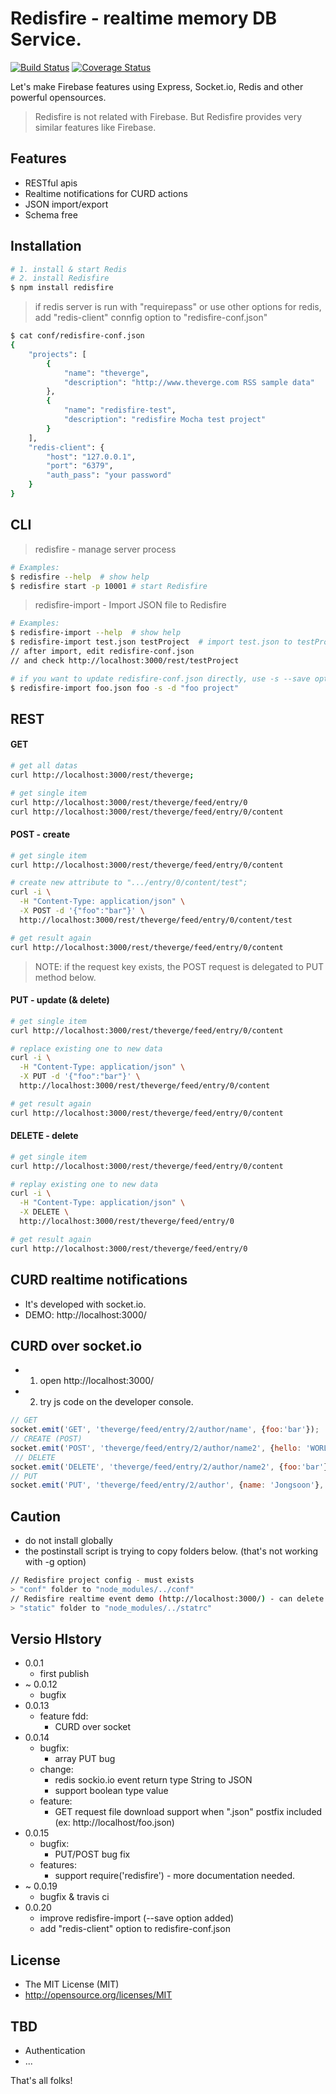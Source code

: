 Redisfire - realtime memory DB Service.
===========================
[![Build Status](https://travis-ci.org/althjs/redisfire.png)](https://travis-ci.org/althjs/redisfire)
[![Coverage Status](https://coveralls.io/repos/althjs/redisfire/badge.svg?branch=)](https://coveralls.io/r/althjs/redisfire?branch=)

Let's make Firebase features using Express, Socket.io, Redis and other powerful opensources.

> Redisfire is not related with Firebase.
> But Redisfire provides very similar features like Firebase.


## Features
* RESTful apis
* Realtime notifications for CURD actions
* JSON import/export
* Schema free

## Installation
```bash
# 1. install & start Redis
# 2. install Redisfire
$ npm install redisfire
```
> if redis server is run with "requirepass" or use other options for redis, add "redis-client" connfig option to "redisfire-conf.json"

```bash
$ cat conf/redisfire-conf.json
{
    "projects": [
        {
            "name": "theverge",
            "description": "http://www.theverge.com RSS sample data"
        },
        {
            "name": "redisfire-test",
            "description": "redisfire Mocha test project"
        }
    ],
    "redis-client": {
        "host": "127.0.0.1",
        "port": "6379",
        "auth_pass": "your password"
    }
}
```


## CLI
> redisfire - manage server process

```bash
# Examples:
$ redisfire --help  # show help
$ redisfire start -p 10001 # start Redisfire
```

> redisfire-import - Import JSON file to Redisfire

```bash
# Examples:
$ redisfire-import --help  # show help
$ redisfire-import test.json testProject  # import test.json to testProject
// after import, edit redisfire-conf.json
// and check http://localhost:3000/rest/testProject

# if you want to update redisfire-conf.json directly, use -s --save option
$ redisfire-import foo.json foo -s -d "foo project"
```

## REST
#### GET
```bash
# get all datas
curl http://localhost:3000/rest/theverge;

# get single item
curl http://localhost:3000/rest/theverge/feed/entry/0
curl http://localhost:3000/rest/theverge/feed/entry/0/content
```

#### POST - create
```bash
# get single item
curl http://localhost:3000/rest/theverge/feed/entry/0/content

# create new attribute to ".../entry/0/content/test";
curl -i \
  -H "Content-Type: application/json" \
  -X POST -d '{"foo":"bar"}' \
  http://localhost:3000/rest/theverge/feed/entry/0/content/test

# get result again
curl http://localhost:3000/rest/theverge/feed/entry/0/content
```
> NOTE: if the request key exists, the POST request is delegated to PUT method below.


#### PUT - update (& delete)
```bash
# get single item
curl http://localhost:3000/rest/theverge/feed/entry/0/content

# replace existing one to new data
curl -i \
  -H "Content-Type: application/json" \
  -X PUT -d '{"foo":"bar"}' \
  http://localhost:3000/rest/theverge/feed/entry/0/content

# get result again
curl http://localhost:3000/rest/theverge/feed/entry/0/content
```

#### DELETE - delete
```bash
# get single item
curl http://localhost:3000/rest/theverge/feed/entry/0/content

# replay existing one to new data
curl -i \
  -H "Content-Type: application/json" \
  -X DELETE \
  http://localhost:3000/rest/theverge/feed/entry/0

# get result again
curl http://localhost:3000/rest/theverge/feed/entry/0
```

## CURD realtime notifications
* It's developed with socket.io.
* DEMO:
  http://localhost:3000/

## CURD over socket.io
* 1. open http://localhost:3000/
* 2. try js code on the developer console.

```javascript
// GET
socket.emit('GET', 'theverge/feed/entry/2/author/name', {foo:'bar'});
// CREATE (POST)
socket.emit('POST', 'theverge/feed/entry/2/author/name2', {hello: 'WORLD'}, {foo:'bar'});
 // DELETE
socket.emit('DELETE', 'theverge/feed/entry/2/author/name2', {foo:'bar'});
// PUT
socket.emit('PUT', 'theverge/feed/entry/2/author', {name: 'Jongsoon'}, {foo:'bar'});
```

##

## Caution
* do not install globally
* the postinstall script is trying to copy folders below. (that's not working with -g option)

```bash
// Redisfire project config - must exists
> "conf" folder to "node_modules/../conf"
// Redisfire realtime event demo (http://localhost:3000/) - can delete
> "static" folder to "node_modules/../statrc"
```

## Versio HIstory
* 0.0.1
  * first publish
* ~ 0.0.12
  * bugfix
* 0.0.13
  * feature fdd:
    * CURD over socket
* 0.0.14
  * bugfix:
    * array PUT bug
  * change:
    * redis sockio.io event return type String to JSON
    * support boolean type value
  * feature:
    * GET request file download support when ".json" postfix included (ex: http://localhost/foo.json)
* 0.0.15
  * bugfix:
    * PUT/POST bug fix
  * features:
    * support require('redisfire') - more documentation needed.
* ~ 0.0.19
  * bugfix & travis ci
* 0.0.20
  * improve redisfire-import (--save option added)
  * add "redis-client" option to redisfire-conf.json

## License
* The MIT License (MIT)
* http://opensource.org/licenses/MIT

## TBD
* Authentication
* ...


That's all folks!
